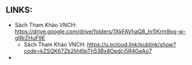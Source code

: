 
## LINKS:
* Sách Tham Khảo VNCH: <https://drive.google.com/drive/folders/1XkFAVhaQ8_hr5Krm9pg-w-gIRrZHuF9E>
  * Sách Tham Khảo VNCH: https://u.pcloud.link/publink/show?code=kZSQK67Zb2Ijh6lpTh53Bx8Oedcj5R4GeAo7
* 

